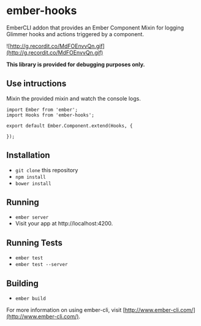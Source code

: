 # ember-hooks

EmberCLI addon that provides an Ember Component Mixin for logging Glimmer hooks and actions triggered by a component.

![http://g.recordit.co/MdFOEnvvQn.gif](http://g.recordit.co/MdFOEnvvQn.gif)

**This library is provided for debugging purposes only.**

## Use intructions

Mixin the provided mixin and watch the console logs.

```
import Ember from 'ember';
import Hooks from 'ember-hooks';

export default Ember.Component.extend(Hooks, {
  
});
```

## Installation

* `git clone` this repository
* `npm install`
* `bower install`

## Running

* `ember server`
* Visit your app at http://localhost:4200.

## Running Tests

* `ember test`
* `ember test --server`

## Building

* `ember build`

For more information on using ember-cli, visit [http://www.ember-cli.com/](http://www.ember-cli.com/).
